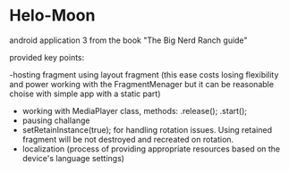 # Helo-Moon
android application 3 from the book "The Big Nerd Ranch guide"

provided key points:

-hosting fragment using layout fragment (this ease costs losing flexibility and power working with the FragmentMenager but it can be reasonable choise with
   simple app with a static part)
- working with MediaPlayer class, methods: .release(); .start();
- pausing challange
- setRetainInstance(true);
 for handling rotation issues. Using retained fragment  will be not destroyed and recreated on rotation.
- localization (process of providing appropriate resources based on the device's language settings)
